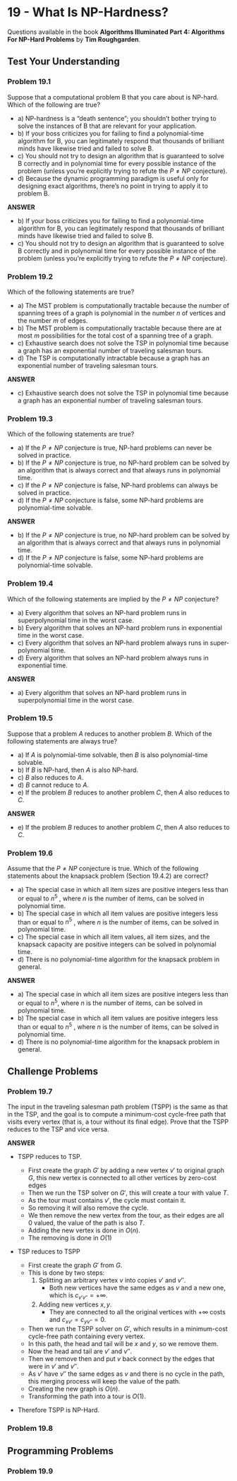 # 19 - What Is NP-Hardness?

Questions available in the book **Algorithms Illuminated Part 4: Algorithms For NP-Hard Problems** by **Tim Roughgarden**.

## Test Your Understanding

### Problem 19.1

Suppose that a computational problem B that you care about is NP-hard. Which of the following are true?

* a) NP-hardness is a “death sentence”; you shouldn’t bother trying to solve the instances of B that are relevant for your application.
* b) If your boss criticizes you for failing to find a polynomial-time algorithm for B, you can legitimately respond that thousands of brilliant minds have likewise tried and failed to solve B.
* c) You should not try to design an algorithm that is guaranteed to solve B correctly and in polynomial time for every possible instance of the problem (unless you’re explicitly trying to refute the $P \neq NP$ conjecture).
* d) Because the dynamic programming paradigm is useful only for designing exact algorithms, there’s no point in trying to apply it to problem B.

**ANSWER**

* b) If your boss criticizes you for failing to find a polynomial-time algorithm for B, you can legitimately respond that thousands of brilliant minds have likewise tried and failed to solve B.
* c) You should not try to design an algorithm that is guaranteed to solve B correctly and in polynomial time for every possible instance of the problem (unless you’re explicitly trying to refute the $P \neq NP$ conjecture).

### Problem 19.2

Which of the following statements are true?

* a) The MST problem is computationally tractable because the number of spanning trees of a graph is polynomial in the number $n$ of vertices and the number $m$ of edges.
* b) The MST problem is computationally tractable because there are at most $m$ possibilities for the total cost of a spanning tree of a graph.
* c) Exhaustive search does not solve the TSP in polynomial time because a graph has an exponential number of traveling salesman tours.
* d) The TSP is computationally intractable because a graph has an exponential number of traveling salesman tours.

**ANSWER**

* c) Exhaustive search does not solve the TSP in polynomial time because a graph has an exponential number of traveling salesman tours.

### Problem 19.3

Which of the following statements are true?

* a) If the $P \neq NP$ conjecture is true, NP-hard problems can never be solved in practice.
* b) If the $P \neq NP$ conjecture is true, no NP-hard problem can be solved by an algorithm that is always correct and that always runs in polynomial time.
* c) If the $P \neq NP$ conjecture is false, NP-hard problems can always be solved in practice.
* d) If the $P \neq NP$ conjecture is false, some NP-hard problems are polynomial-time solvable.

**ANSWER**

* b) If the $P \neq NP$ conjecture is true, no NP-hard problem can be solved by an algorithm that is always correct and that always runs in polynomial time.
* d) If the $P \neq NP$ conjecture is false, some NP-hard problems are polynomial-time solvable.

### Problem 19.4

Which of the following statements are implied by the $P \neq NP$ conjecture?

* a) Every algorithm that solves an NP-hard problem runs in superpolynomial time in the worst case.
* b) Every algorithm that solves an NP-hard problem runs in exponential time in the worst case.
* c) Every algorithm that solves an NP-hard problem always runs in super-polynomial time.
* d) Every algorithm that solves an NP-hard problem always runs in exponential time.

**ANSWER**

* a) Every algorithm that solves an NP-hard problem runs in superpolynomial time in the worst case.

### Problem 19.5

Suppose that a problem $A$ reduces to another problem $B$. Which of the following statements are always true?

* a) If $A$ is polynomial-time solvable, then $B$ is also polynomial-time solvable.
* b) If $B$ is NP-hard, then $A$ is also NP-hard.
* c) $B$ also reduces to $A$.
* d) $B$ cannot reduce to $A$.
* e) If the problem $B$ reduces to another problem $C$, then $A$ also reduces to $C$.

**ANSWER**

* e) If the problem $B$ reduces to another problem $C$, then $A$ also reduces to $C$.

### Problem 19.6

Assume that the $P \neq NP$ conjecture is true. Which of the following statements about the knapsack problem (Section 19.4.2) are correct?

* a) The special case in which all item sizes are positive integers less than or equal to $n^5$ , where $n$ is the number of items, can be solved in polynomial time.
* b) The special case in which all item values are positive integers less than or equal to $n^5$ , where $n$ is the number of items, can be solved in polynomial time.
* c) The special case in which all item values, all item sizes, and the knapsack capacity are positive integers can be solved in polynomial time.
* d) There is no polynomial-time algorithm for the knapsack problem in general.

**ANSWER**

* a) The special case in which all item sizes are positive integers less than or equal to $n^5$, where $n$ is the number of items, can be solved in polynomial time.
* b) The special case in which all item values are positive integers less than or equal to $n^5$ , where $n$ is the number of items, can be solved in polynomial time.
* d) There is no polynomial-time algorithm for the knapsack problem in general.

## Challenge Problems

### Problem 19.7

The input in the traveling salesman path problem (TSPP) is the same as that in the TSP, and the goal is to compute a minimum-cost cycle-free path that visits every vertex (that is, a tour without its final edge). Prove that the TSPP reduces to the TSP and vice versa.

**ANSWER**

* TSPP reduces to TSP.
  * First create the graph $G'$ by adding a new vertex $v'$ to original graph $G$, this new vertex is connected to all other vertices by zero-cost edges
  * Then we run the TSP solver on $G'$, this will create a tour with value $T$.
  * As the tour must contains $v'$, the cycle must contain it.
  * So removing it will also remove the cycle.
  * We then remove the new vertex from the tour, as their edges are all 0 valued, the value of the path is also $T$.
  * Adding the new vertex is done in $O(n)$.
  * The removing is done in $O(1)$
* TSP reduces to TSPP
  * First create the graph $G'$ from $G$.
  * This is done by two steps:
    1. Splitting an arbitrary vertex $v$ into copies $v'$ and $v''$.
       * Both new vertices have the same edges as $v$ and a new one, which is $c_{v'v''} = + \infty$.
    2. Adding new vertices $x, y$.
       * They are connected to all the original vertices with $+\infty$ costs and $c_{xv'} = c_{yv''} =0$.
  * Then we run the TSPP solver on $G'$, which results in a minimum-cost cycle-free path containing every vertex.
  * In this path, the head and tail will be $x$ and $y$, so we remove them.
  * Now the head and tail are $v'$ and $v''$.
  * Then we remove then and put $v$ back connect by the edges that were in $v'$ and $v''$.
  * As $v'$ have $v''$ the same edges as $v$ and there is no cycle in the path, this merging process will keep the value of the path.
  * Creating the new graph is $O(n)$.
  * Transforming the path into a tour is $O(1)$.
  
* Therefore TSPP is NP-Hard.

### Problem 19.8

## Programming Problems

### Problem 19.9

